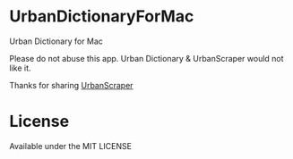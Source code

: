 # UrbanDictionaryForMac

Urban Dictionary for Mac

Please do not abuse this app.
Urban Dictionary & UrbanScraper would not like it.

Thanks for sharing [UrbanScraper](http://urbanscraper.herokuapp.com/)

# License
Available under the MIT LICENSE
